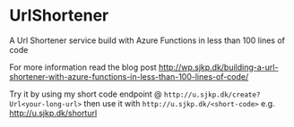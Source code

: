 # UrlShortener
A Url Shortener service build with Azure Functions in less than 100 lines of code 

For more information read the blog post http://wp.sjkp.dk/building-a-url-shortener-with-azure-functions-in-less-than-100-lines-of-code/ 

Try it by using my short code endpoint @ `http://u.sjkp.dk/create?Url<your-long-url>` then use it with `http://u.sjkp.dk/<short-code>` e.g. http://u.sjkp.dk/shorturl 
